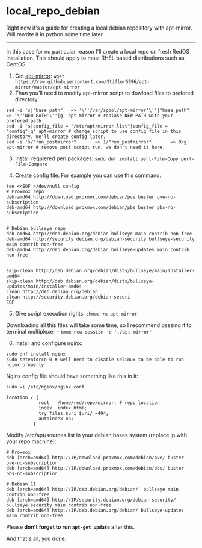 # local_repo_debian
Right now it's a guide for creating a local debian repository with apt-mirror. Will rewrite it in python some time later.

------------
In this case for no particular reason I'll create a local repo on fresh RedOS installation. This should apply to most RHEL based distributions such as CentOS.

1. Get [apt-mirror](https://github.com/Stifler6996/apt-mirror): `wget https://raw.githubusercontent.com/Stifler6996/apt-mirror/master/apt-mirror`
2. Than you'll need to modify apt-mirror script to dowload files to prefered directory:

```
sed -i 's|"base_path"   => '\''/var/spool/apt-mirror'\''|"base_path"   => '\''NEW PATH'\''|g' apt-mirror # replase NEW PATH with your prefered path
sed -i 's|config_file = "/etc/apt/mirror.list"|config_file = "config"|g' apt-mirror # change script to use config file in this directory. We'll create config later.
sed -i 's/"run_postmirror"       => 1/"run_postmirror"       => 0/g' apt-mirror # remove post script run, we don't need it here.
```

3. Install requiered perl packages: `sudo dnf install perl-File-Copy perl-File-Compare `

4. Create config file. For example you can use this command:

```
tee <<EOF >/dev/null config
# Proxmox repo
deb-amd64 http://download.proxmox.com/debian/pve buster pve-no-subscription
deb-amd64 http://download.proxmox.com/debian/pbs buster pbs-no-subscription


# Debian bullseye repo
deb-amd64 http://deb.debian.org/debian bullseye main contrib non-free
deb-amd64 http://security.debian.org/debian-security bullseye-security main contrib non-free
deb-amd64 http://deb.debian.org/debian bullseye-updates main contrib non-free 


skip-clean http://deb.debian.org/debian/dists/bullseye/main/installer-amd64
skip-clean http://deb.debian.org/debian/dists/bullseye-updates/main/installer-amd64
clean http://deb.debian.org/debian
clean http://security.debian.org/debian-securi
EOF
```

5. Give script execution rights: `chmod +x apt-mirror`

Downloading all this files will take some time, so I recommend passing it to terminal multiplexer - `tmux new-session -d './apt-mirror'`

6. Install and configure nginx:

```
sudo dnf install nginx
sudo setenforce 0 # well need to disable selinux to be able to run nginx properly
```

Nginx config file should have something like this in it:

`sudo vi /etc/nginx/nginx.conf`


```
location / {
            root   /home/red/repo/mirror; # repo location
            index  index.html;
            try_files $uri $uri/ =404;
            autoindex on;
          }
```

Modify /etc/apt/sources.list in your debian bases system \(replace ip with your repo machine\):
```
# Proxmox
deb [arch=amd64] http://IP/download.proxmox.com/debian/pve/ buster pve-no-subscription
deb [arch=amd64] http://IP/download.proxmox.com/debian/pbs/ buster pbs-no-subscription

# Debian 11
deb [arch=amd64] http://IP/deb.debian.org/debian/  bullseye main contrib non-free
deb [arch=amd64] http://IP/security.debian.org/debian-security/ bullseye-security main contrib non-free
deb [arch=amd64] http://IP/deb.debian.org/debian/ bullseye-updates main contrib non-free
```

Please **don't forget to run `apt-get update`** after this.

And that's all, you done.

